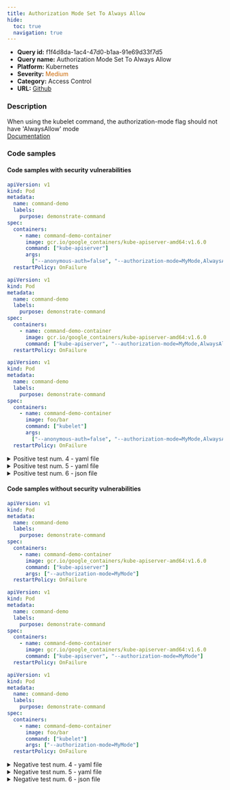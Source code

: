 ```yaml
---
title: Authorization Mode Set To Always Allow
hide:
  toc: true
  navigation: true
---
```


<style>
  .highlight .hll {
    background-color: #ff171742;
  }
  .md-content {
    max-width: 1100px;
    margin: 0 auto;
  }
</style>

-   **Query id:** f1f4d8da-1ac4-47d0-b1aa-91e69d33f7d5
-   **Query name:** Authorization Mode Set To Always Allow
-   **Platform:** Kubernetes
-   **Severity:** <span style="color:#C60">Medium</span>
-   **Category:** Access Control
-   **URL:** [Github](https://github.com/Checkmarx/kics/tree/master/assets/queries/k8s/authorization_mode_set_to_always_allow)

### Description
When using the kubelet command, the authorization-mode flag should not have 'AlwaysAllow' mode<br>
[Documentation](https://kubernetes.io/docs/tasks/inject-data-application/define-command-argument-container/)

### Code samples
#### Code samples with security vulnerabilities
```yaml title="Positive test num. 1 - yaml file" hl_lines="11"
apiVersion: v1
kind: Pod
metadata:
  name: command-demo
  labels:
    purpose: demonstrate-command
spec:
  containers:
    - name: command-demo-container
      image: gcr.io/google_containers/kube-apiserver-amd64:v1.6.0
      command: ["kube-apiserver"]
      args:
        ["--anonymous-auth=false", "--authorization-mode=MyMode,AlwaysAllow"]
  restartPolicy: OnFailure

```
```yaml title="Positive test num. 2 - yaml file" hl_lines="11"
apiVersion: v1
kind: Pod
metadata:
  name: command-demo
  labels:
    purpose: demonstrate-command
spec:
  containers:
    - name: command-demo-container
      image: gcr.io/google_containers/kube-apiserver-amd64:v1.6.0
      command: ["kube-apiserver", "--authorization-mode=MyMode,AlwaysAllow"]
  restartPolicy: OnFailure

```
```yaml title="Positive test num. 3 - yaml file" hl_lines="11"
apiVersion: v1
kind: Pod
metadata:
  name: command-demo
  labels:
    purpose: demonstrate-command
spec:
  containers:
    - name: command-demo-container
      image: foo/bar
      command: ["kubelet"]
      args:
        ["--anonymous-auth=false", "--authorization-mode=MyMode,AlwaysAllow"]
  restartPolicy: OnFailure

```
<details><summary>Positive test num. 4 - yaml file</summary>

```yaml hl_lines="11"
apiVersion: v1
kind: Pod
metadata:
  name: command-demo
  labels:
    purpose: demonstrate-command
spec:
  containers:
    - name: command-demo-container
      image: foo/bar
      command: ["kubelet", "--authorization-mode=MyMode,AlwaysAllow"]
  restartPolicy: OnFailure

```
</details>
<details><summary>Positive test num. 5 - yaml file</summary>

```yaml hl_lines="11"
apiVersion: kubelet.config.k8s.io/v1beta1
kind: KubeletConfiguration
address: "192.168.0.8"
port: 20250
serializeImagePulls: false
readOnlyPort: 0
authentication:
  anonymous:
    enabled: false
authorization:
  mode: AlwaysAllow

```
</details>
<details><summary>Positive test num. 6 - json file</summary>

```json hl_lines="6"
{
    "kind": "KubeletConfiguration",
    "apiVersion": "kubelet.config.k8s.io/v1beta1",
    "address": "0.0.0.0",
    "authorization": {
      "mode": "AlwaysAllow"
    }
} 
```
</details>


#### Code samples without security vulnerabilities
```yaml title="Negative test num. 1 - yaml file"
apiVersion: v1
kind: Pod
metadata:
  name: command-demo
  labels:
    purpose: demonstrate-command
spec:
  containers:
    - name: command-demo-container
      image: gcr.io/google_containers/kube-apiserver-amd64:v1.6.0
      command: ["kube-apiserver"]
      args: ["--authorization-mode=MyMode"]
  restartPolicy: OnFailure

```
```yaml title="Negative test num. 2 - yaml file"
apiVersion: v1
kind: Pod
metadata:
  name: command-demo
  labels:
    purpose: demonstrate-command
spec:
  containers:
    - name: command-demo-container
      image: gcr.io/google_containers/kube-apiserver-amd64:v1.6.0
      command: ["kube-apiserver", "--authorization-mode=MyMode"]
  restartPolicy: OnFailure

```
```yaml title="Negative test num. 3 - yaml file"
apiVersion: v1
kind: Pod
metadata:
  name: command-demo
  labels:
    purpose: demonstrate-command
spec:
  containers:
    - name: command-demo-container
      image: foo/bar
      command: ["kubelet"]
      args: ["--authorization-mode=MyMode"]
  restartPolicy: OnFailure

```
<details><summary>Negative test num. 4 - yaml file</summary>

```yaml
apiVersion: v1
kind: Pod
metadata:
  name: command-demo
  labels:
    purpose: demonstrate-command
spec:
  containers:
    - name: command-demo-container
      image: foo/bar
      command: ["kubelet", "--authorization-mode=MyMode"]
  restartPolicy: OnFailure

```
</details>
<details><summary>Negative test num. 5 - yaml file</summary>

```yaml
apiVersion: kubelet.config.k8s.io/v1beta1
kind: KubeletConfiguration
address: "192.168.0.8"
port: 20250
serializeImagePulls: false
readOnlyPort: 0
authentication:
  anonymous:
    enabled: false
authorization:
  mode: webhook

```
</details>
<details><summary>Negative test num. 6 - json file</summary>

```json
{
    "kind": "KubeletConfiguration",
    "apiVersion": "kubelet.config.k8s.io/v1beta1",
    "address": "0.0.0.0",
    "authorization": {
      "mode": "webhook"
    }
} 
```
</details>
